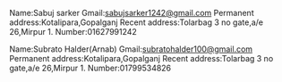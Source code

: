 Name:Sabuj sarker
Gmail:sabujsarker1242@gmail.com
Permanent address:Kotalipara,Gopalganj
Recent address:Tolarbag 3 no gate,a/e 26,Mirpur 1.
Number:01627991242

Name:Subrato Halder(Arnab)
Gmail:subratohalder100@gmail.com
Permanent address:Kotalipara,Gopalganj
Recent address:Tolarbag 3 no gate,a/e 26,Mirpur 1.
Number:01799534826